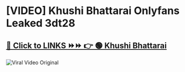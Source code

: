 
 # [VIDEO] Khushi Bhattarai Onlyfans Leaked 3dt28

## <h2><a href="https://clipsfans.com/Khushi_Bhattarai&ref=git">🔗 Click to LINKS ⏩⏩ 👉 🟢 Khushi Bhattarai </a></h2>

<a href="https://clipsfans.com/Khushi_Bhattarai&ref=git" rel="nofollow" data-target="animated-image.originalLink"><img src="https://i.ibb.co.com/xMMVF88/686577567.gif" alt="Viral Video Original" style="max-width: 100%; display: inline-block;" data-target="animated-image.originalImage"></a>


